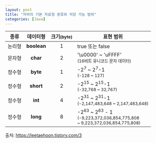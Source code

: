 ```yaml
---
layout: post
title: "자바의 기본 자료형 종류와 저장 가능 범위"
categories: [Java]
---
```


|종류| 데이터형 | 크기<small>(byte)</small> | 표현 범위|
|:---:|:---:|:---:|---|
|논리형|**boolean**|1| true 또는 false |
|문자형|**char**|2|'\u0000' ~ 'uFFFF'<br><small>(16비트 유니코드 문자 데이터)</small>|
|정수형|**byte**|1|-2<sup>7</sup> ~ 2<sup>7</sup>-1<br><small>(-128 ~ 127)</small>|
|정수형|**short**|2|-2<sup>15</sup> ~ 2<sup>15</sup>-1<br><small>(-32,768 ~ 32,767)</small>|
|정수형|**int**|4|-2<sup>31</sup> ~ 2<sup>31</sup>-1<br><small>(-2,147,483,648 ~ 2,147,483,648)</small>|
|정수형|**long**|8|-2<sup>63</sup> ~ 2<sup>63</sup> - 1<br><small>(-9,223,372,036,854,775,808 <br>~ 9,223,372,036,854,775,808)</small>|


출처: <https://leetaehoon.tistory.com/3>